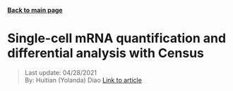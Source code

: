 **[Back to main page](https://yolanda-ht.github.io/BioinformaticsRandomSeed/)**

# Single-cell mRNA quantification and differential analysis with Census
> Last update: 04/28/2021 <br>
> By: Huitian (Yolanda) Diao
> [Link to article](https://www.biorxiv.org/content/10.1101/2020.12.01.405886v1)
